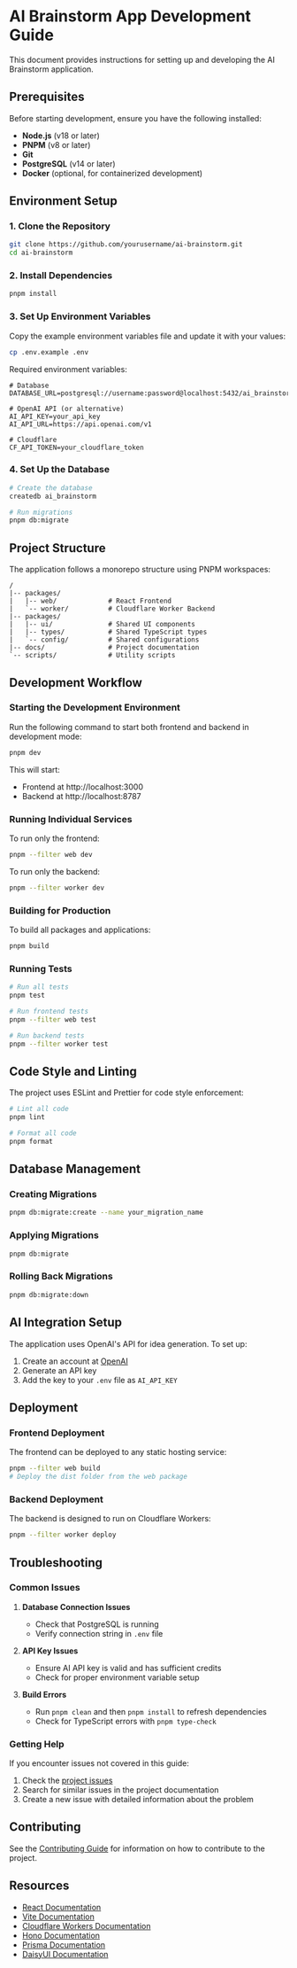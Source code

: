 # AI Brainstorm App Development Guide

This document provides instructions for setting up and developing the AI Brainstorm application.

## Prerequisites

Before starting development, ensure you have the following installed:

- **Node.js** (v18 or later)
- **PNPM** (v8 or later)
- **Git**
- **PostgreSQL** (v14 or later)
- **Docker** (optional, for containerized development)

## Environment Setup

### 1. Clone the Repository

```bash
git clone https://github.com/yourusername/ai-brainstorm.git
cd ai-brainstorm
```

### 2. Install Dependencies

```bash
pnpm install
```

### 3. Set Up Environment Variables

Copy the example environment variables file and update it with your values:

```bash
cp .env.example .env
```

Required environment variables:

```
# Database
DATABASE_URL=postgresql://username:password@localhost:5432/ai_brainstorm

# OpenAI API (or alternative)
AI_API_KEY=your_api_key
AI_API_URL=https://api.openai.com/v1

# Cloudflare
CF_API_TOKEN=your_cloudflare_token
```

### 4. Set Up the Database

```bash
# Create the database
createdb ai_brainstorm

# Run migrations
pnpm db:migrate
```

## Project Structure

The application follows a monorepo structure using PNPM workspaces:

```
/
|-- packages/
|   |-- web/             # React Frontend
|   `-- worker/          # Cloudflare Worker Backend
|-- packages/
|   |-- ui/              # Shared UI components
|   |-- types/           # Shared TypeScript types
|   `-- config/          # Shared configurations
|-- docs/                # Project documentation
`-- scripts/             # Utility scripts
```

## Development Workflow

### Starting the Development Environment

Run the following command to start both frontend and backend in development mode:

```bash
pnpm dev
```

This will start:

- Frontend at http://localhost:3000
- Backend at http://localhost:8787

### Running Individual Services

To run only the frontend:

```bash
pnpm --filter web dev
```

To run only the backend:

```bash
pnpm --filter worker dev
```

### Building for Production

To build all packages and applications:

```bash
pnpm build
```

### Running Tests

```bash
# Run all tests
pnpm test

# Run frontend tests
pnpm --filter web test

# Run backend tests
pnpm --filter worker test
```

## Code Style and Linting

The project uses ESLint and Prettier for code style enforcement:

```bash
# Lint all code
pnpm lint

# Format all code
pnpm format
```

## Database Management

### Creating Migrations

```bash
pnpm db:migrate:create --name your_migration_name
```

### Applying Migrations

```bash
pnpm db:migrate
```

### Rolling Back Migrations

```bash
pnpm db:migrate:down
```

## AI Integration Setup

The application uses OpenAI's API for idea generation. To set up:

1. Create an account at [OpenAI](https://openai.com/)
2. Generate an API key
3. Add the key to your `.env` file as `AI_API_KEY`

## Deployment

### Frontend Deployment

The frontend can be deployed to any static hosting service:

```bash
pnpm --filter web build
# Deploy the dist folder from the web package
```

### Backend Deployment

The backend is designed to run on Cloudflare Workers:

```bash
pnpm --filter worker deploy
```

## Troubleshooting

### Common Issues

1. **Database Connection Issues**

   - Check that PostgreSQL is running
   - Verify connection string in `.env` file

2. **API Key Issues**

   - Ensure AI API key is valid and has sufficient credits
   - Check for proper environment variable setup

3. **Build Errors**
   - Run `pnpm clean` and then `pnpm install` to refresh dependencies
   - Check for TypeScript errors with `pnpm type-check`

### Getting Help

If you encounter issues not covered in this guide:

1. Check the [project issues](https://github.com/yourusername/ai-brainstorm/issues)
2. Search for similar issues in the project documentation
3. Create a new issue with detailed information about the problem

## Contributing

See the [Contributing Guide](./CONTRIBUTING.md) for information on how to contribute to the project.

## Resources

- [React Documentation](https://react.dev/)
- [Vite Documentation](https://vitejs.dev/guide/)
- [Cloudflare Workers Documentation](https://developers.cloudflare.com/workers/)
- [Hono Documentation](https://hono.dev/)
- [Prisma Documentation](https://www.prisma.io/docs/)
- [DaisyUI Documentation](https://daisyui.com/docs/)
